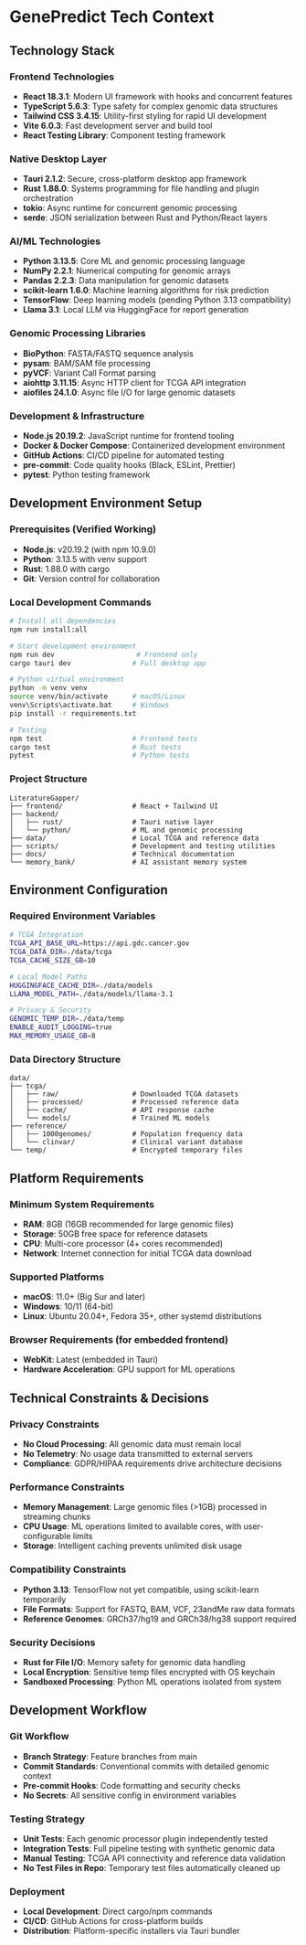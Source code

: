 # GenePredict Tech Context

## Technology Stack

### Frontend Technologies
- **React 18.3.1**: Modern UI framework with hooks and concurrent features
- **TypeScript 5.6.3**: Type safety for complex genomic data structures
- **Tailwind CSS 3.4.15**: Utility-first styling for rapid UI development
- **Vite 6.0.3**: Fast development server and build tool
- **React Testing Library**: Component testing framework

### Native Desktop Layer
- **Tauri 2.1.2**: Secure, cross-platform desktop app framework
- **Rust 1.88.0**: Systems programming for file handling and plugin orchestration
- **tokio**: Async runtime for concurrent genomic processing
- **serde**: JSON serialization between Rust and Python/React layers

### AI/ML Technologies
- **Python 3.13.5**: Core ML and genomic processing language
- **NumPy 2.2.1**: Numerical computing for genomic arrays
- **Pandas 2.2.3**: Data manipulation for genomic datasets
- **scikit-learn 1.6.0**: Machine learning algorithms for risk prediction
- **TensorFlow**: Deep learning models (pending Python 3.13 compatibility)
- **Llama 3.1**: Local LLM via HuggingFace for report generation

### Genomic Processing Libraries
- **BioPython**: FASTA/FASTQ sequence analysis
- **pysam**: BAM/SAM file processing
- **pyVCF**: Variant Call Format parsing
- **aiohttp 3.11.15**: Async HTTP client for TCGA API integration
- **aiofiles 24.1.0**: Async file I/O for large genomic datasets

### Development & Infrastructure
- **Node.js 20.19.2**: JavaScript runtime for frontend tooling
- **Docker & Docker Compose**: Containerized development environment
- **GitHub Actions**: CI/CD pipeline for automated testing
- **pre-commit**: Code quality hooks (Black, ESLint, Prettier)
- **pytest**: Python testing framework

## Development Environment Setup

### Prerequisites (Verified Working)
- **Node.js**: v20.19.2 (with npm 10.9.0)
- **Python**: 3.13.5 with venv support
- **Rust**: 1.88.0 with cargo
- **Git**: Version control for collaboration

### Local Development Commands
```bash
# Install all dependencies
npm run install:all

# Start development environment
npm run dev                    # Frontend only
cargo tauri dev               # Full desktop app

# Python virtual environment
python -m venv venv
source venv/bin/activate      # macOS/Linux
venv\Scripts\activate.bat     # Windows
pip install -r requirements.txt

# Testing
npm test                      # Frontend tests
cargo test                    # Rust tests  
pytest                        # Python tests
```

### Project Structure
```
LiteratureGapper/
├── frontend/                 # React + Tailwind UI
├── backend/
│   ├── rust/                 # Tauri native layer
│   └── python/               # ML and genomic processing
├── data/                     # Local TCGA and reference data
├── scripts/                  # Development and testing utilities
├── docs/                     # Technical documentation
└── memory_bank/              # AI assistant memory system
```

## Environment Configuration

### Required Environment Variables
```bash
# TCGA Integration
TCGA_API_BASE_URL=https://api.gdc.cancer.gov
TCGA_DATA_DIR=./data/tcga
TCGA_CACHE_SIZE_GB=10

# Local Model Paths
HUGGINGFACE_CACHE_DIR=./data/models
LLAMA_MODEL_PATH=./data/models/llama-3.1

# Privacy & Security
GENOMIC_TEMP_DIR=./data/temp
ENABLE_AUDIT_LOGGING=true
MAX_MEMORY_USAGE_GB=8
```

### Data Directory Structure
```
data/
├── tcga/
│   ├── raw/                  # Downloaded TCGA datasets
│   ├── processed/            # Processed reference data
│   ├── cache/                # API response cache
│   └── models/               # Trained ML models
├── reference/
│   ├── 1000genomes/          # Population frequency data
│   └── clinvar/              # Clinical variant database
└── temp/                     # Encrypted temporary files
```

## Platform Requirements

### Minimum System Requirements
- **RAM**: 8GB (16GB recommended for large genomic files)
- **Storage**: 50GB free space for reference datasets
- **CPU**: Multi-core processor (4+ cores recommended)
- **Network**: Internet connection for initial TCGA data download

### Supported Platforms
- **macOS**: 11.0+ (Big Sur and later)
- **Windows**: 10/11 (64-bit)
- **Linux**: Ubuntu 20.04+, Fedora 35+, other systemd distributions

### Browser Requirements (for embedded frontend)
- **WebKit**: Latest (embedded in Tauri)
- **Hardware Acceleration**: GPU support for ML operations

## Technical Constraints & Decisions

### Privacy Constraints
- **No Cloud Processing**: All genomic data must remain local
- **No Telemetry**: No usage data transmitted to external servers
- **Compliance**: GDPR/HIPAA requirements drive architecture decisions

### Performance Constraints
- **Memory Management**: Large genomic files (>1GB) processed in streaming chunks
- **CPU Usage**: ML operations limited to available cores, with user-configurable limits
- **Storage**: Intelligent caching prevents unlimited disk usage

### Compatibility Constraints
- **Python 3.13**: TensorFlow not yet compatible, using scikit-learn temporarily
- **File Formats**: Support for FASTQ, BAM, VCF, 23andMe raw data formats
- **Reference Genomes**: GRCh37/hg19 and GRCh38/hg38 support required

### Security Decisions
- **Rust for File I/O**: Memory safety for genomic data handling
- **Local Encryption**: Sensitive temp files encrypted with OS keychain
- **Sandboxed Processing**: Python ML operations isolated from system

## Development Workflow

### Git Workflow
- **Branch Strategy**: Feature branches from main
- **Commit Standards**: Conventional commits with detailed genomic context
- **Pre-commit Hooks**: Code formatting and security checks
- **No Secrets**: All sensitive config in environment variables

### Testing Strategy
- **Unit Tests**: Each genomic processor plugin independently tested
- **Integration Tests**: Full pipeline testing with synthetic genomic data
- **Manual Testing**: TCGA API connectivity and reference data validation
- **No Test Files in Repo**: Temporary test files automatically cleaned up

### Deployment
- **Local Development**: Direct cargo/npm commands
- **CI/CD**: GitHub Actions for cross-platform builds
- **Distribution**: Platform-specific installers via Tauri bundler 